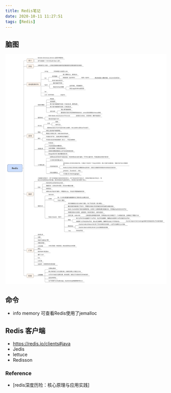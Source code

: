```yaml
---
title: Redis笔记
date: 2020-10-11 11:27:51
tags: [Redis]
---
```


## 脑图

![](20201011-Redis笔记/Redis.png)

## 命令
+ info memory 可查看Redis使用了jemalloc

## Redis 客户端
+ <https://redis.io/clients#java>
+ Jedis
+ lettuce
+ Redisson

### Reference
+ [redis深度历险：核心原理与应用实践]
